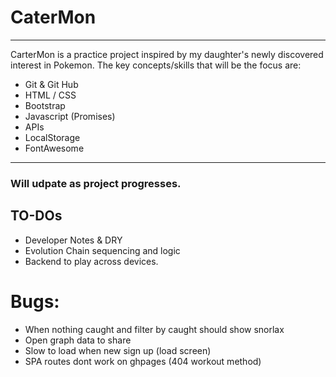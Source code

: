 # CaterMon

---

CarterMon is a practice project inspired by my daughter's newly discovered interest in Pokemon. The key concepts/skills that will be the focus are:

- Git & Git Hub
- HTML / CSS
- Bootstrap
- Javascript (Promises)
- APIs
- LocalStorage
- FontAwesome

---

### Will udpate as project progresses.

## TO-DOs

- Developer Notes & DRY
- Evolution Chain sequencing and logic
- Backend to play across devices.

# Bugs:

- When nothing caught and filter by caught should show snorlax
- Open graph data to share
- Slow to load when new sign up (load screen)
- SPA routes dont work on ghpages (404 workout method)
